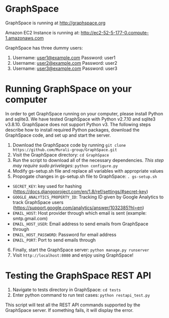 GraphSpace 
================

GraphSpace is running at http://graphspace.org

Amazon EC2 Instance is running at: http://ec2-52-5-177-0.compute-1.amazonaws.com

GraphSpace has three dummy users: 

1. Username: user1@example.com Password: user1
2. Username: user2@example.com Password: user2
3. Username: user3@example.com Password: user3

Running GraphSpace on your computer
===================================

In order to get GraphSpace running on your computer, please install Python and sqlite3. We have tested GraphSpace with Python v2.7.10 and sqlite3 v3.8.10. GraphSpace does not support Python v3. The following steps describe how to install required Python packages, download the GraphSpace code, and set up and start the server.

1. Download the GraphSpace code by running `git clone https://github.com/Murali-group/GraphSpace.git`
2. Visit the GraphSpace directory: `cd GraphSpace`
3. Run the script to download all of the necessary dependencies. *This step may require sudo priveleges*: `python configure.py`
4. Modify gs-setup.sh file and replace all variables with appropriate values
5. Propogate changes in gs-setup.sh file to GraphSpace: `. gs-setup.sh`
  * `SECRET_KEY`: key used for hashing (https://docs.djangoproject.com/en/1.8/ref/settings/#secret-key)
  * `GOOGLE_ANALYTICS_PROPERTY_ID`: Tracking ID given by Google Analytics to track GraphSpace users (https://support.google.com/analytics/answer/1032385?hl=en)
  * `EMAIL_HOST`: Host provider through which email is sent (example: smtp.gmail.com)
  * `EMAIL_HOST_USER`: Email address to send emails from GraphSpace through
  * `EMAIL_HOST_PASSWORD`: Password for email address
  * `EMAIL_PORT`: Port to send emails through
6. Finally, start the GraphSpace server: `python manage.py runserver`
9. Visit `http://localhost:8080` and enjoy using GraphSpace!

Testing the GraphSpace REST API
=================================

1. Navigate to tests directory in GraphSpace: `cd tests`
2. Enter python command to run test cases: `python restapi_test.py`

This script will test all the REST API commands supported by the GraphSpace server.  If something fails, it will display the error.
